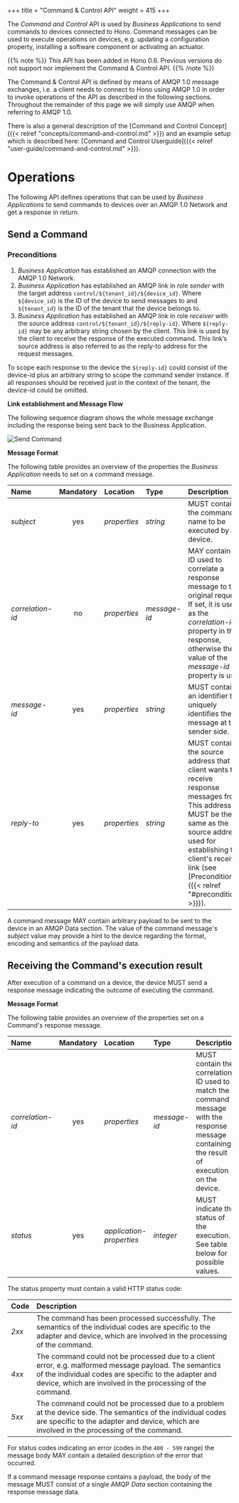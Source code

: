 +++
title = "Command & Control API"
weight = 415
+++

The *Command and Control* API is used by *Business Applications* to send commands to devices connected to Hono. Command messages can be used to
execute operations on devices, e.g. updating a configuration property, installing a software component or activating an actuator.
<!--more-->

{{% note %}}
This API has been added in Hono 0.6. Previous versions do not support nor implement the Command & Control API.
{{% /note %}}

The Command & Control API is defined by means of AMQP 1.0 message exchanges, i.e. a client needs to connect to Hono using AMQP 1.0 in order to invoke operations of the API as described in the following sections. Throughout the remainder of this page we will simply use AMQP when referring to AMQP 1.0.

There is also a general description of the [Command and Control Concept]({{< relref "concepts/command-and-control.md" >}}) 
and an example setup which is described here: [Command and Control Userguide]({{< relref "user-guide/command-and-control.md" >}}).

# Operations

The following API defines operations that can be used by *Business Applications* to send commands to devices over an AMQP 1.0 Network and get a response in return.

## Send a Command

### Preconditions

1. *Business Application* has established an AMQP connection with the AMQP 1.0 Network.  
2. *Business Application* has established an AMQP link in role *sender* with the target address `control/${tenant_id}/${device_id}`. Where `${device_id}` is the ID of the device to send messages to and `${tenant_id}` is the ID of the tenant that the device belongs to.
3. *Business Application* has established an AMQP link in role *receiver* with the source address `control/${tenant_id}/${reply-id}`. Where `${reply-id}` may be any arbitrary string chosen by the client. This link is used by the client to receive the response of the executed command. This link’s source address is also referred to as the reply-to address for the request messages. 

To scope each response to the device the `${reply-id}` could consist of the device-id plus an arbitrary string to scope the command sender instance. If all responses should be received just in the context of the tenant, the device-id could be omitted.   

**Link establishment and Message Flow**

The following sequence diagram shows the whole message exchange including the response being sent back to the Business Application.

![Send Command](../command_control_Success.png)

**Message Format**

The following table provides an overview of the properties the *Business Application* needs to set on a command message.

| Name | Mandatory | Location | Type      | Description |
| :--- | :-------: | :------- | :-------- | :---------- |
| *subject*        | yes       | *properties*             | *string*     | MUST contain the command name to be executed by a device. |
| *correlation-id* | no        | *properties*             | *message-id* | MAY contain an ID used to correlate a response message to the original request. If set, it is used as the *correlation-id* property in the response, otherwise the value of the *message-id* property is used. |
| *message-id*     | yes       | *properties*             | *string*     | MUST contain an identifier that uniquely identifies the message at the sender side. |
| *reply-to*       | yes       | *properties*             | *string*     | MUST contain the source address that the client wants to receive response messages from. This address MUST be the same as the source address used for establishing the client's receive link (see [Preconditions]({{< relref "#preconditions" >}})). |

A command message MAY contain arbitrary payload to be sent to the device in an AMQP Data section. The value of the command message's *subject* value may provide a hint to the device regarding the format, encoding and semantics of the payload data.

## Receiving the Command's execution result

After execution of a command on a device, the device MUST send a response message indicating the outcome of executing the command.

**Message Format**

The following table provides an overview of the properties set on a Command's response message.

| Name | Mandatory | Location | Type | Description |
| :--- | :-------: | :------- | :-------- | :---------- |
| *correlation-id* | yes | *properties* | *message-id* | MUST contain the correlation ID used to match the command message with the response message containing the result of execution on the device. |
| *status* | yes | *application-properties* | *integer* | MUST indicate the status of the execution. See table below for possible values. |

The status property must contain a valid HTTP status code: <a name="status"></a>

| Code | Description |
| :--- | :---------- |
| *2xx* | The command has been processed successfully. The semantics of the individual codes are specific to the adapter and device, which are involved in the processing of the command. |
| *4xx* | The command could not be processed due to a client error, e.g. malformed message payload. The semantics of the individual codes are specific to the adapter and device, which are involved in the processing of the command. |
| *5xx* | The command could not be processed due to a problem at the device side. The semantics of the individual codes are specific to the adapter and device, which are involved in the processing of the command. |

For status codes indicating an error (codes in the `400 - 599` range) the message body MAY contain a detailed description of the error that occurred.

If a command message response contains a payload, the body of the message MUST consist of a single AMQP *Data* section containing the response message data. 

